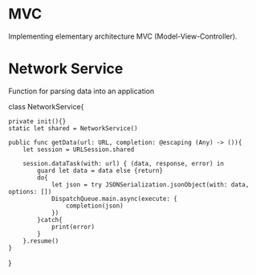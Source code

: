 # MVC

Implementing elementary architecture MVC (Model-View-Controller).

# Network Service

Function for parsing data into an application

class NetworkService{
    
    private init(){}
    static let shared = NetworkService()
    
    public func getData(url: URL, completion: @escaping (Any) -> ()){
        let session = URLSession.shared
        
        session.dataTask(with: url) { (data, response, error) in
            guard let data = data else {return}
            do{
                let json = try JSONSerialization.jsonObject(with: data, options: [])
                DispatchQueue.main.async(execute: {
                    completion(json)
                })
            }catch{
                print(error)
            }
        }.resume()
    }
    
}
